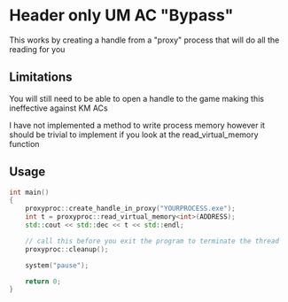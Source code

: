 # Header only UM AC "Bypass"

This works by creating a handle from a "proxy" process that will do all the reading for you


## Limitations

You will still need to be able to open a handle to the game making this ineffective against KM ACs

I have not implemented a method to write process memory however it should be trivial to implement if you look at the read_virtual_memory function
## Usage

```cpp
int main()
{
	proxyproc::create_handle_in_proxy("YOURPROCESS.exe");
	int t = proxyproc::read_virtual_memory<int>(ADDRESS);
	std::cout << std::dec << t << std::endl;

    // call this before you exit the program to terminate the thread
	proxyproc::cleanup();

	system("pause");

	return 0;
}
```

